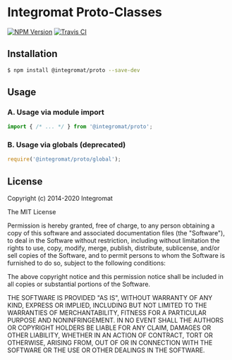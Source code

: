 # Integromat Proto-Classes

[![NPM Version][npm-image]][npm-url] [![Travis CI][travis-image]][travis-url]

## Installation

```sh
$ npm install @integromat/proto --save-dev
```

## Usage

### A. Usage via module import

```ts
import { /* ... */ } from '@integromat/proto';
```

### B. Usage via globals (deprecated)

```js
require('@integromat/proto/global');
```


## License

Copyright (c) 2014-2020 Integromat

The MIT License

Permission is hereby granted, free of charge, to any person obtaining a copy of this software and associated documentation files (the "Software"), to deal in the Software without restriction, including without limitation the rights to use, copy, modify, merge, publish, distribute, sublicense, and/or sell copies of the Software, and to permit persons to whom the Software is furnished to do so, subject to the following conditions:

The above copyright notice and this permission notice shall be included in all copies or substantial portions of the Software.

THE SOFTWARE IS PROVIDED "AS IS", WITHOUT WARRANTY OF ANY KIND, EXPRESS OR IMPLIED, INCLUDING BUT NOT LIMITED TO THE WARRANTIES OF MERCHANTABILITY, FITNESS FOR A PARTICULAR PURPOSE AND NONINFRINGEMENT. IN NO EVENT SHALL THE AUTHORS OR COPYRIGHT HOLDERS BE LIABLE FOR ANY CLAIM, DAMAGES OR OTHER LIABILITY, WHETHER IN AN ACTION OF CONTRACT, TORT OR OTHERWISE, ARISING FROM, OUT OF OR IN CONNECTION WITH THE SOFTWARE OR THE USE OR OTHER DEALINGS IN THE SOFTWARE.

[npm-image]: https://img.shields.io/npm/v/imt-proto.svg?style=flat-square
[npm-url]: https://www.npmjs.com/package/imt-proto
[travis-image]: https://img.shields.io/travis/integromat/imt-proto/master.svg?style=flat-square&label=unit
[travis-url]: https://travis-ci.org/integromat/imt-proto
